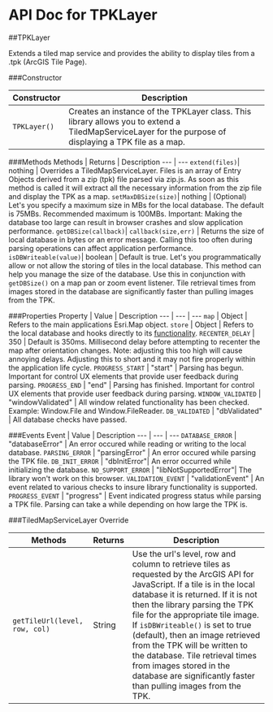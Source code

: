 API Doc for TPKLayer
====================

##TPKLayer

Extends a tiled map service and provides the ability to display tiles from a .tpk (ArcGIS Tile Page).

###Constructor

Constructor | Description
--- | ---
`TPKLayer()` | Creates an instance of the TPKLayer class. This library allows you to extend a TiledMapServiceLayer for the purpose of displaying a TPK file as a map.

###Methods
Methods | Returns | Description
--- | ---
`extend(files)`| nothing | Overrides a TiledMapServiceLayer. Files is an array of Entry Objects derived from a zip (tpk) file parsed via zip.js. As soon as this method is called it will extract all the necessary information from the zip file and display the TPK as a map.
`setMaxDBSize(size)`| nothing | (Optional) Let's you specify a maximum size in MBs for the local database. The default is 75MBs. Recommended maximum is 100MBs. Important: Making the database too large can result in browser crashes and slow application performance.
`getDBSize(callback)`| `callback(size,err)` | Returns the size of local database in bytes or an error message. Calling this too often during parsing operations can affect application performance.
`isDBWriteable(value)`| boolean | Default is true. Let's you programmatically allow or not allow the storing of tiles in the local database. This method can help you manage the size of the database. Use this in conjunction with `getDBSize()` on a map pan or zoom event listener. Tile retrieval times from images stored in the database are significantly faster than pulling images from the TPK.

###Properties
Property  | Value | Description
--- | --- | ---
`map` | Object | Refers to the main applications Esri.Map object.
`store` | Object |  Refers to the local database and hooks directly to its [functionality](offlinetilesenabler.md). 
`RECENTER_DELAY` | 350 | Default is 350ms. Millisecond delay before attempting to recenter the map after orientation changes. Note: adjusting this too high will cause annoying delays. Adjusting this to short and it may not fire properly within the application life cycle.	
`PROGRESS_START` | "start" | Parsing has begun. Important for control UX elements that provide user feedback during parsing.
`PROGRESS_END` | "end" | Parsing has finished. Important for control UX elements that provide user feedback during parsing.
`WINDOW_VALIDATED` | "windowValidated" | All window related functionality has been checked. Example: Window.File and Window.FileReader.
`DB_VALIDATED` | "dbValidated" | All database checks have passed.

###Events
Event | Value | Description
--- | --- | ---
`DATABASE_ERROR` | "databaseError" | An error occured while reading or writing to the local database.
`PARSING_ERROR` | "parsingError" | An error occured while parsing the TPK file.
`DB_INIT_ERROR` | "dbInitError"| An error occurred while initializing the database.
`NO_SUPPORT_ERROR` | "libNotSupportedError"| The library won't work on this browser.
`VALIDATION_EVENT` | "validationEvent" | An event related to various checks to insure library functionality is supported.
`PROGRESS_EVENT` | "progress" | Event indicated progress status while parsing a TPK file. Parsing can take a while depending on how large the TPK is.

###TiledMapServiceLayer Override

Methods | Returns | Description
--- | --- | ---
`getTileUrl(level, row, col)` | String | Use the url's level, row and column to retrieve tiles as requested by the ArcGIS API for JavaScript. If a tile is in the local database it is returned. If it is not then the library parsing the TPK file for the appropriate tile image. If 	`isDBWriteable()` is set to true (default), then an image retrieved from the TPK will be written to the database. Tile retrieval times from images stored in the database are significantly faster than pulling images from the TPK.


